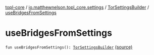 [topl-core](../../index.md) / [io.matthewnelson.topl_core.settings](../index.md) / [TorSettingsBuilder](index.md) / [useBridgesFromSettings](./use-bridges-from-settings.md)

# useBridgesFromSettings

`fun useBridgesFromSettings(): `[`TorSettingsBuilder`](index.md) [(source)](https://github.com/05nelsonm/TorOnionProxyLibrary-Android/blob/master/topl-core/src/main/java/io/matthewnelson/topl_core/settings/TorSettingsBuilder.kt#L686)